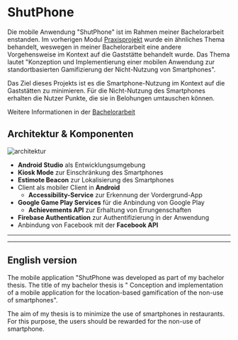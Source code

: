 # ShutPhone
Die mobile Anwendung "ShutPhone" ist im Rahmen meiner Bachelorarbeit enstanden. 
Im vorherigen Modul [Praxisprojekt](https://github.com/PhiHaiDinh/ShutApps) wurde ein ähnliches Thema behandelt, weswegen in meiner Bachelorarbeit eine andere Vorgehensweise im Kontext auf die Gaststätte behandelt wurde. 
Das Thema lautet "Konzeption und Implementierung einer mobilen Anwendung zur standortbasierten Gamifizierung der Nicht-Nutzung von Smartphones". 


Das Ziel dieses Projekts ist es die Smartphone-Nutzung im Kontext auf die Gaststätten zu minimieren. 
Für die Nicht-Nutzung des Smartphones erhalten die Nutzer Punkte, die sie in Belohungen umtauschen können. 
 
Weitere Informationen in der [Bachelorarbeit](https://github.com/PhiHaiDinh/ShutPhone/blob/master/BA_ShutPhone_Vu_Phi_Hai_Dinh.pdf)

## Architektur & Komponenten
![architektur](https://user-images.githubusercontent.com/38287483/38677541-da8818b2-3e5e-11e8-94ec-68bf5bfd7ac5.jpg)

* **Android Studio** als Entwicklungsumgebung
* **Kiosk Mode** zur Einschränkung des Smartphones
* **Estimote Beacon** zur Lokalisierung des Smartphones
* Client als mobiler Client in **Android**
  * **Accessibility-Service** zur Erkennung der Vordergrund-App
* **Google Game Play Services** für die Anbindung von Google Play
  * **Achievements API** zur Erhaltung von Errungenschaften
* **Firebase Authentication** zur Authentifizierung in der Anwendung
* Anbindung von Facebook mit der **Facebook API**

-------------------
-------------------

## English version

The mobile application "ShutPhone was developed as part of my bachelor thesis. 
The title of my bachelor thesis is "
Conception and implementation of a mobile application for the location-based gamification of the non-use of smartphones".

The aim of my thesis is to minimize the use of smartphones in restaurants. 
For this purpose, the users should be rewarded for the non-use of smartphone. 
